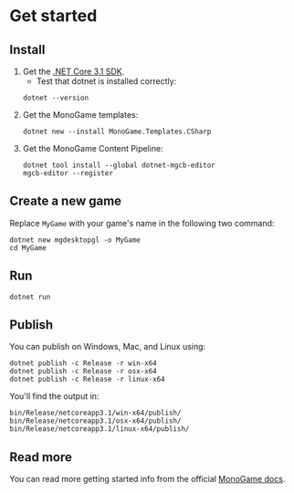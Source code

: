# Get started

## Install

1. Get the [.NET Core 3.1 SDK](https://dotnet.microsoft.com/download).
   * Test that dotnet is installed correctly:
    ```
    dotnet --version
    ```
2. Get the MonoGame templates:
    ```
    dotnet new --install MonoGame.Templates.CSharp
    ```
3. Get the MonoGame Content Pipeline:
    ```
    dotnet tool install --global dotnet-mgcb-editor
    mgcb-editor --register
    ```

## Create a new game

Replace `MyGame` with your game's name in the following two command:

```
dotnet new mgdesktopgl -o MyGame
cd MyGame
```

## Run

```
dotnet run
```

## Publish

You can publish on Windows, Mac, and Linux using:

```
dotnet publish -c Release -r win-x64
dotnet publish -c Release -r osx-x64
dotnet publish -c Release -r linux-x64
```

You'll find the output in:

```
bin/Release/netcoreapp3.1/win-x64/publish/
bin/Release/netcoreapp3.1/osx-x64/publish/
bin/Release/netcoreapp3.1/linux-x64/publish/
```

## Read more

You can read more getting started info from the official [MonoGame docs](https://docs.monogame.net/articles/getting_started/0_getting_started.html).

